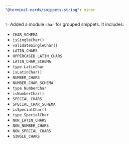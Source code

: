 ```yaml
---
"@terminal-nerds/snippets-string": minor
---
```


✨ Added a module `char` for grouped snippets. It includes:

-   `CHAR_SCHEMA`
-   `isSingleChar()`
-   `validateSingleChar()`
-   `LATIN_CHARS`
-   `UPPERCASED_LATIN_CHARS`
-   `LATIN_CHAR_SCHEMA`
-   `type LatinChar`
-   `isLatinChar()`
-   `NUMBER_CHARS`
-   `NUMBER_CHAR_SCHEMA`
-   `type NumberChar`
-   `isNumberChar()`
-   `SPECIAL_CHARS`
-   `SPECIAL_CHAR_SCHEMA`
-   `isSpecialChar()`
-   `type SpecialChar`
-   `NON_LATIN_CHARS`
-   `NON_NUMBER_CHARS`
-   `NON_SPECIAL_CHARS`
-   `SINGLE_CHARS`
